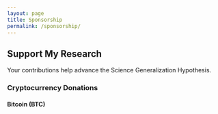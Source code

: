 ```yaml
---
layout: page
title: Sponsorship
permalink: /sponsorship/
---
```


## Support My Research

Your contributions help advance the Science Generalization Hypothesis.

### Cryptocurrency Donations

#### Bitcoin (BTC)
